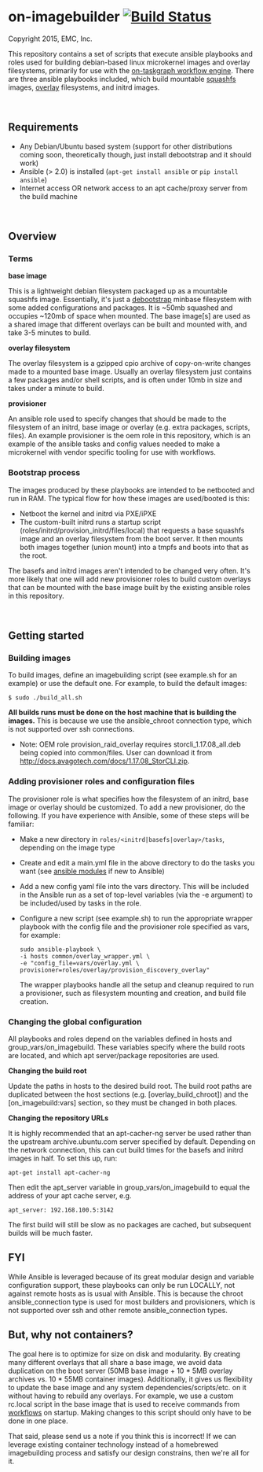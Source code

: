 on-imagebuilder [![Build Status](https://travis-ci.org/RackHD/on-imagebuilder.svg?branch=master)](https://travis-ci.org/RackHD/on-imagebuilder)
===============

Copyright 2015, EMC, Inc.

This repository contains a set of scripts that execute ansible playbooks and roles used for building
debian-based linux microkernel images and overlay filesystems, primarily for use
with the [on-taskgraph workflow engine](https://github.com/rackhd/on-taskgraph).
There are three ansible playbooks included, which build mountable
[squashfs](https://en.wikipedia.org/wiki/SquashFS) images,
[overlay](https://en.wikipedia.org/wiki/OverlayFS) filesystems, and initrd images.

<br>

Requirements
---------------

- Any Debian/Ubuntu based system (support for other distributions coming soon, theoretically though, just install debootstrap and it should work)
- Ansible (> 2.0) is installed (`apt-get install ansible` or `pip install ansible`)
- Internet access OR network access to an apt cache/proxy server from the build machine

<br>

Overview
---------------

### Terms

**base image**

This is a lightweight debian filesystem packaged up as a mountable squashfs image.
Essentially, it's just a [debootstrap](https://wiki.debian.org/Debootstrap) minbase
filesystem with some added configurations and packages. It is ~50mb squashed
and occupies ~120mb of space when mounted. The base image[s] are used as a shared
image that different overlays can be built and mounted with, and take 3-5 minutes to build.

**overlay filesystem**

The overlay filesystem is a gzipped cpio archive of copy-on-write changes made to
a mounted base image. Usually an overlay filesystem just contains a few packages
and/or shell scripts, and is often under 10mb in size and takes under a minute to build.

**provisioner**

An ansible role used to specify changes that should be made to the filesystem
of an initrd, base image or overlay (e.g. extra packages, scripts, files). An
example provisioner is the oem role in this repository, which is an example of
the ansible tasks and config values needed to make a microkernel with vendor
specific tooling for use with workflows.

### Bootstrap process

The images produced by these playbooks are intended to be netbooted and run in RAM.
The typical flow for how these images are used/booted is this:

- Netboot the kernel and initrd via PXE/iPXE
- The custom-built initrd runs a startup script (roles/initrd/provision_initrd/files/local)
  that requests a base squashfs image and an overlay filesystem from the boot server. It then
  mounts both images together (union mount) into a tmpfs and boots into that as the root.

The basefs and initrd images aren't intended to be changed very often. It's more likely
that one will add new provisioner roles to build custom overlays that can be mounted
with the base image built by the existing ansible roles in this repository.

<br>

Getting started
---------------

### Building images

To build images, define an imagebuilding script (see example.sh for an example) or
use the default one. For example, to build the default images:

```
$ sudo ./build_all.sh
```

**All builds runs must be done on the host machine that is building the images.** This is because we use
the ansible_chroot connection type, which is not supported over ssh connections.

- Note: OEM role provision_raid_overlay requires storcli_1.17.08_all.deb being copied into
  common/files. User can download it from http://docs.avagotech.com/docs/1.17.08_StorCLI.zip.

### Adding provisioner roles and configuration files

The provisioner role is what specifies how the filesystem of an initrd, base
image or overlay should be customized. To add a new provisioner, do the following.
If you have experience with Ansible, some of these steps will be familiar:

- Make a new directory in `roles/<initrd|basefs|overlay>/tasks`, depending on the image type
- Create and edit a main.yml file in the above directory to do the tasks you
  want (see [ansible modules](http://docs.ansible.com/ansible/modules_intro.html)
  if new to Ansible)
- Add a new config yaml file into the vars directory. This will be included in the
  Ansible run as a set of top-level variables (via the -e argument) to be included/used
  by tasks in the role.
- Configure a new script (see example.sh) to run the appropriate wrapper
  playbook with the config file and the provisioner role specified as vars, for example:

    ```
    sudo ansible-playbook \
    -i hosts common/overlay_wrapper.yml \
    -e "config_file=vars/overlay.yml \
    provisioner=roles/overlay/provision_discovery_overlay"
    ```
  The wrapper playbooks handle all the setup and cleanup required to run a
  provisioner, such as filesystem mounting and creation, and build file creation.

### Changing the global configuration

All playbooks and roles depend on the variables defined in hosts and
group_vars/on_imagebuild. These variables specify where the build roots are
located, and which apt server/package repositories are used.

**Changing the build root**

Update the paths in hosts to the desired build root. The build root paths are
duplicated between the host sections (e.g. [overlay_build_chroot]) and the
[on_imagebuild:vars] section, so they must be changed in both places.

**Changing the repository URLs**

It is highly recommended that an apt-cacher-ng server be used rather than the
upstream archive.ubuntu.com server specified by default. Depending on the network
connection, this can cut build times for the basefs and initrd images in half. To
set this up, run:

```
apt-get install apt-cacher-ng
```

Then edit the apt_server variable in group_vars/on_imagebuild to equal the address
of your apt cache server, e.g.

```
apt_server: 192.168.100.5:3142
```

The first build will still be slow as no packages are cached, but subsequent builds will be much faster.


FYI
---------------

While Ansible is leveraged because of its great modular design and variable
configuration support, these playbooks can only be run LOCALLY, not against remote
hosts as is usual with Ansible. This is because the chroot ansible_connection
type is used for most builders and provisioners, which is not supported over ssh
and other remote ansible_connection types.


But, why not containers?
---------------

The goal here is to optimize for size on disk and modularity. By creating many
different overlays that all share a base image, we avoid data
duplication on the boot server (50MB base image + 10 * 5MB overlay archives
vs. 10 * 55MB container images).
Additionally, it gives us flexibility to update the base image
and any system dependencies/scripts/etc. on it without having to rebuild
any overlays. For example, we use a custom rc.local script in the base image
that is used to receive commands from
[workflows](https://github.com/rackhd/on-tasks) on startup. Making
changes to this script should only have to be done in one place.

That said, please send us a note if you think this is incorrect! If we can leverage
existing container technology instead of a homebrewed imagebuilding process and
satisfy our design constrains, then we're all for it.
